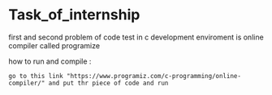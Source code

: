 # Task_of_internship
first and second problem of code test in c
development enviroment is online compiler called programize

how to run and compile :
	
	go to this link "https://www.programiz.com/c-programming/online-compiler/" and put thr piece of code and run
